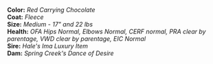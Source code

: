 **Color:** *Red Carrying Chocolate*  
**Coat:** *Fleece*  
**Size:** *Medium - 17" and 22 lbs*  
**Health:** *OFA Hips Normal, Elbows Normal, CERF normal, PRA clear by parentage, VWD clear by parentage, EIC Normal*  
**Sire:** *Hale's Ima Luxury Item*  
**Dam:** *Spring Creek's Dance of Desire*  
